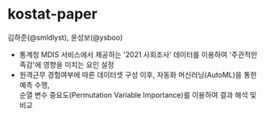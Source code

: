 # kostat-paper
김하준(@smldlyst), 윤성보(@ysboo)
- 통계청 MDIS 서비스에서 제공하는 '2021 사회조사' 데이터를 이용하여 '주관적만족감'에 영향을 미치는 요인 설정
- 원격근무 경험여부에 따른 데이터셋 구성 이후, 자동화 머신러닝(AutoML)을 통한 예측 수행,  
순열 변수 중요도(Permutation Variable Importance)를 이용하여 결과 해석 및 비교
